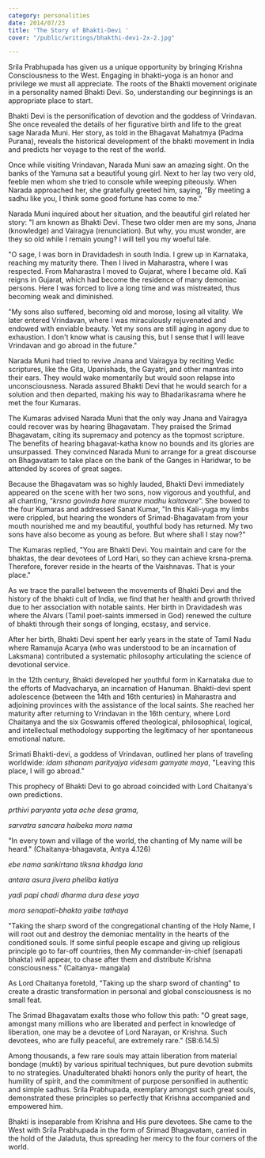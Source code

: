 ```yaml
---
category: personalities
date: 2014/07/23
title: 'The Story of Bhakti-Devi '
cover: "/public/writings/bhakthi-devi-2x-2.jpg"

---
```

Srila Prabhupada has given us a unique opportunity by bringing Krishna Consciousness to the West. Engaging in bhakti-yoga is an honor and privilege we must all appreciate. The roots of the Bhakti movement originate in a personality named Bhakti Devi. So, understanding our beginnings is an appropriate place to start.

Bhakti Devi is the personification of devotion and the goddess of Vrindavan. She once revealed the details of her figurative birth and life to the great sage Narada Muni. Her story, as told in the Bhagavat Mahatmya (Padma Purana), reveals the historical development of the bhakti movement in India and predicts her voyage to the rest of the world.

Once while visiting Vrindavan, Narada Muni saw an amazing sight. On the banks of the Yamuna sat a beautiful young girl. Next to her lay two very old, feeble men whom she tried to console while weeping piteously. When Narada approached her, she gratefully greeted him, saying, "By meeting a sadhu like you, I think some good fortune has come to me."

Narada Muni inquired about her situation, and the beautiful girl related her story: "I am known as Bhakti Devi. These two older men are my sons, Jnana (knowledge) and Vairagya (renunciation). But why, you must wonder, are they so old while I remain young? I will tell you my woeful tale.

"O sage, I was born in Dravidadesh in south India. I grew up in Karnataka, reaching my maturity there. Then I lived in Maharastra, where I was respected. From Maharastra I moved to Gujarat, where I became old. Kali reigns in Gujarat, which had become the residence of many demoniac persons. Here I was forced to live a long time and was mistreated, thus becoming weak and diminished.

"My sons also suffered, becoming old and morose, losing all vitality. We later entered Vrindavan, where I was miraculously rejuvenated and endowed with enviable beauty. Yet my sons are still aging in agony due to exhaustion. I don't know what is causing this, but I sense that I will leave Vrindavan and go abroad in the future."

Narada Muni had tried to revive Jnana and Vairagya by reciting Vedic scriptures, like the Gita, Upanishads, the Gayatri, and other mantras into their ears. They would wake momentarily but would soon relapse into unconsciousness. Narada assured Bhakti Devi that he would search for a solution and then departed, making his way to Bhadarikasrama where he met the four Kumaras.

The Kumaras advised Narada Muni that the only way Jnana and Vairagya could recover was by hearing Bhagavatam. They praised the Srimad Bhagavatam, citing its supremacy and potency as the topmost scripture. The benefits of hearing bhagavat-katha know no bounds and its glories are unsurpassed. They convinced Narada Muni to arrange for a great discourse on Bhagavatam to take place on the bank of the Ganges in Haridwar, to be attended by scores of great sages.

Because the Bhagavatam was so highly lauded, Bhakti Devi immediately appeared on the scene with her two sons, now vigorous and youthful, and all chanting, “_krsna govinda hare murare madhu kaitavare_”. She bowed to the four Kumaras and addressed Sanat Kumar, "In this Kali-yuga my limbs were crippled, but hearing the wonders of Srimad-Bhagavatam from your mouth nourished me and my beautiful, youthful body has returned. My two sons have also become as young as before. But where shall I stay now?"

The Kumaras replied, "You are Bhakti Devi. You maintain and care for the bhaktas, the dear devotees of Lord Hari, so they can achieve krsna-prema. Therefore, forever reside in the hearts of the Vaishnavas. That is your place."

As we trace the parallel between the movements of Bhakti Devi and the history of the bhakti cult of India, we find that her health and growth thrived due to her association with notable saints. Her birth in Dravidadesh was where the Alvars (Tamil poet-saints immersed in God) renewed the culture of bhakti through their songs of longing, ecstasy, and service.

After her birth, Bhakti Devi spent her early years in the state of Tamil Nadu where Ramanuja Acarya (who was understood to be an incarnation of Laksmana) contributed a systematic philosophy articulating the science of devotional service.

In the 12th century, Bhakti developed her youthful form in Karnataka due to the efforts of Madvacharya, an incarnation of Hanuman. Bhakti-devi spent adolescence (between the 14th and 16th centuries) in Maharastra and adjoining provinces with the assistance of the local saints. She reached her maturity after returning to Vrindavan in the 16th century, where Lord Chaitanya and the six Goswamis offered theological, philosophical, logical, and intellectual methodology supporting the legitimacy of her spontaneous emotional nature.

Srimati Bhakti-devi, a goddess of Vrindavan, outlined her plans of traveling worldwide: _idam sthanam parityajya videsam gamyate maya_, "Leaving this place, I will go abroad."

This prophecy of Bhakti Devi to go abroad coincided with Lord Chaitanya's own predictions.

_prthivi paryanta yata ache desa grama,_

_sarvatra sancara haibeka mora nama_

"In every town and village of the world, the chanting of My name will be heard." (Chaitanya-bhagavata, Antya 4.126)

_ebe nama sankirtana tiksna khadga lana_

_antara asura jivera pheliba katiya_

_yadi papi chadi dharma dura dese yaya_

_mora senapati-bhakta yaibe tathaya_

"Taking the sharp sword of the congregational chanting of the Holy Name, I will root out and destroy the demoniac mentality in the hearts of the conditioned souls. If some sinful people escape and giving up religious principle go to far-off countries, then My commander-in-chief (senapati bhakta) will appear, to chase after them and distribute Krishna consciousness." (Caitanya- mangala)

As Lord Chaitanya foretold, "Taking up the sharp sword of chanting" to create a drastic transformation in personal and global consciousness is no small feat.

The Srimad Bhagavatam exalts those who follow this path: "O great sage, amongst many millions who are liberated and perfect in knowledge of liberation, one may be a devotee of Lord Narayan, or Krishna. Such devotees, who are fully peaceful, are extremely rare." (SB:6.14.5)

Among thousands, a few rare souls may attain liberation from material bondage (mukti) by various spiritual techniques, but pure devotion submits to no strategies. Unadulterated bhakti honors only the purity of heart, the humility of spirit, and the commitment of purpose personified in authentic and simple sadhus. Srila Prabhupada, exemplary amongst such great souls, demonstrated these principles so perfectly that Krishna accompanied and empowered him.

Bhakti is inseparable from Krishna and His pure devotees. She came to the West with Srila Prabhupada in the form of Srimad Bhagavatam, carried in the hold of the Jaladuta, thus spreading her mercy to the four corners of the world.